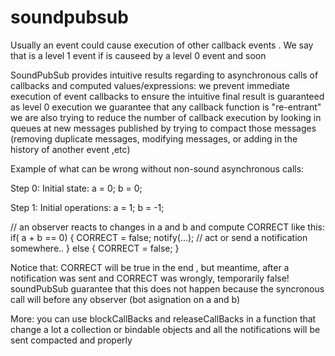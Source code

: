 # soundpubsub

Usually an event could cause execution of other callback events . We say that is a level 1 event if is causeed by a
level 0 event and soon

SoundPubSub provides intuitive results regarding to asynchronous calls of callbacks and computed values/expressions:
we prevent immediate execution of event callbacks to ensure the intuitive final result is guaranteed as level 0
execution
we guarantee that any callback function is "re-entrant"
we are also trying to reduce the number of callback execution by looking in queues at new messages published by
trying to compact those messages (removing duplicate messages, modifying messages, or adding in the history of another
event ,etc)

Example of what can be wrong without non-sound asynchronous calls:

Step 0: Initial state:
a = 0;
b = 0;

Step 1: Initial operations:
a = 1;
b = -1;

// an observer reacts to changes in a and b and compute CORRECT like this:
if( a + b == 0) {
CORRECT = false;
notify(...); // act or send a notification somewhere..
} else {
CORRECT = false;
}

Notice that: CORRECT will be true in the end , but meantime, after a notification was sent and CORRECT was wrongly,
temporarily false!
soundPubSub guarantee that this does not happen because the syncronous call will before any observer (bot asignation on
a and b)

More:
you can use blockCallBacks and releaseCallBacks in a function that change a lot a collection or bindable objects and all
the notifications will be sent compacted and properly
